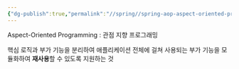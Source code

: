```yaml
---
{"dg-publish":true,"permalink":"//spring//spring-aop-aspect-oriented-programming/","dgPassFrontmatter":true}
---
```



Aspect-Oriented Programming : 관점 지향 프로그래밍

핵심 로직과 부가 기능을 분리하여 애플리케이션 전체에 걸쳐 사용되는 부가 기능을 모듈화하여 **재사용**할 수 있도록 지원하는 것